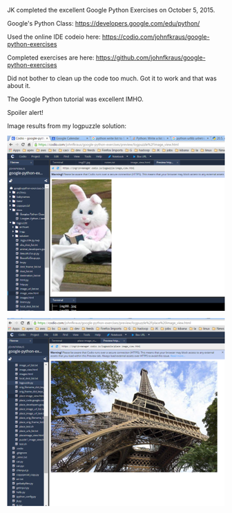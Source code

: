 
JK completed the excellent Google Python Exercises on October 5, 2015.

Google's Python Class: https://developers.google.com/edu/python/

Used the online IDE codeio here:
	https://codio.com/johnfkraus/google-python-exercises

Completed exercises are here:
	https://github.com/johnfkraus/google-python-exercises

Did not bother to clean up the code too much.  Got it to work and that was about it.

The Google Python tutorial was excellent IMHO.
 
Spoiler alert!

Image results from my logpuzzle solution:

![alt text](https://github.com/johnfkraus/google-python-exercises/blob/master/logpuzzle/animal_results_screenshot.png "animal log puzzle result screenshot")

![alt text][place]

[place]: https://github.com/johnfkraus/google-python-exercises/blob/master/logpuzzle/place_puzzle_solution_image.PNG "place log puzzle result screenshot"



